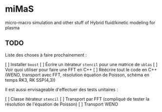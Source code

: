 # miMaS
micro-macro simulation and other stuff of Hybrid fluid/kinetic modeling for plasma

## TODO

Liste des choses à faire prochainement :

[ ] Installer `boost`
[ ] Écrire un itérateur `stencil` pour une matrice de `ublas`
[ ] Voir quoi utiliser pour faire une FFT en C++
[ ] Réécrire tout le code en C++ (WENO, transport avec FFT, résolution équation de Poisson, schéma en temps RK3, RK SSP(4,3))

Il est aussi envisageable d'effectuer des tests unitaires :

[ ] Classe itérateur `stencil`
[ ] Transport par FFT (compliqué de tester la résolution de l'équation de Poisson)
[ ] Transport WENO


